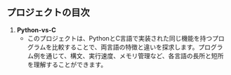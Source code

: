 ## プロジェクトの目次
1. **Python-vs-C**
   - このプロジェクトは、PythonとC言語で実装された同じ機能を持つプログラムを比較することで、両言語の特徴と違いを探求します。プログラム例を通じて、構文、実行速度、メモリ管理など、各言語の長所と短所を理解することができます。